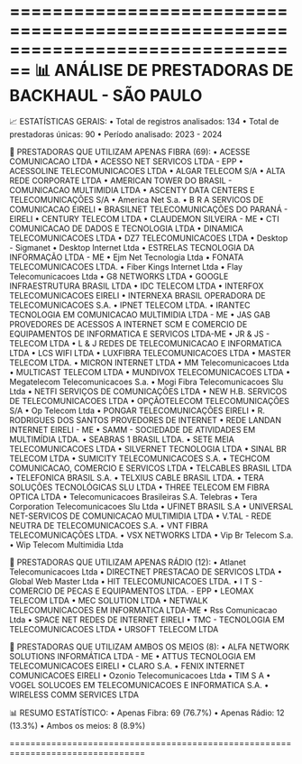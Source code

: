 ================================================================================
📊 ANÁLISE DE PRESTADORAS DE BACKHAUL - SÃO PAULO
================================================================================

📈 ESTATÍSTICAS GERAIS:
   • Total de registros analisados: 134
   • Total de prestadoras únicas: 90
   • Período analisado: 2023 - 2024

🔵 PRESTADORAS QUE UTILIZAM APENAS FIBRA (69):
   • ACESSE COMUNICACAO LTDA
   • ACESSO NET SERVICOS LTDA - EPP
   • ACESSOLINE TELECOMUNICACOES LTDA
   • ALGAR TELECOM S/A
   • ALTA REDE CORPORATE LTDA
   • AMERICAN TOWER DO BRASIL - COMUNICACAO MULTIMIDIA LTDA
   • ASCENTY DATA CENTERS E TELECOMUNICAÇÕES S/A
   • America Net S.a.
   • B R A SERVICOS DE COMUNICACAO EIRELI
   • BRASILNET TELECOMUNICAÇÕES DO PARANÁ - EIRELI
   • CENTURY TELECOM LTDA
   • CLAUDEMON SILVEIRA - ME
   • CTI COMUNICACAO DE DADOS E TECNOLOGIA LTDA
   • DINAMICA TELECOMUNICACOES LTDA
   • DZ7 TELECOMUNICACOES LTDA
   • Desktop - Sigmanet
   • Desktop Internet Ltda
   • ESTRELAS TECNOLOGIA DA INFORMAÇÃO LTDA - ME
   • Ejm Net Tecnologia Ltda
   • FONATA TELECOMUNICACOES LTDA.
   • Fiber Kings Internet Ltda
   • Flay Telecomunicacoes Ltda
   • G8 NETWORKS LTDA
   • GOOGLE INFRAESTRUTURA BRASIL LTDA
   • IDC TELECOM LTDA
   • INTERFOX TELECOMUNICACOES EIRELI
   • INTERNEXA BRASIL OPERADORA DE TELECOMUNICACOES S.A.
   • IPNET TELECOM LTDA.
   • IRANTEC TECNOLOGIA EM COMUNICACAO MULTIMIDIA LTDA - ME
   • JAS GAB PROVEDORES DE ACESSOS A INTERNET SCM E COMERCIO DE EQUIPAMENTOS DE INFORMATICA E SERVICOS LTDA-ME
   • JR & JS - TELECOM LTDA
   • L & J REDES DE TELECOMUNICACAO E INFORMATICA LTDA
   • LCS WIFI LTDA
   • LUXFIBRA TELECOMUNICACOES LTDA
   • MASTER TELECOM LTDA.
   • MICRON INTERNET LTDA
   • MM Telecomunicacoes Ltda
   • MULTICAST TELECOM LTDA
   • MUNDIVOX TELECOMUNICACOES LTDA
   • Megatelecom Telecomunicacoes S.a.
   • Mogi Fibra Telecomunicacoes Slu Ltda
   • NETFI SERVIÇOS DE COMUNICAÇÕES LTDA
   • NEW H.B. SERVICOS DE TELECOMUNICACOES LTDA
   • OPÇÃOTELECOM TELECOMUNICAÇÕES S/A
   • Op Telecom Ltda
   • PONGAR TELECOMUNICAÇÕES EIRELI
   • R. RODRIGUES DOS SANTOS PROVEDORES DE INTERNET
   • REDE LANDAN INTERNET EIRELI - ME
   • SAMM - SOCIEDADE DE ATIVIDADES EM MULTIMÍDIA LTDA.
   • SEABRAS 1 BRASIL LTDA.
   • SETE MEIA TELECOMUNICACOES LTDA
   • SILVERNET TECNOLOGIA LTDA
   • SINAL BR TELECOM LTDA
   • SUMICITY TELECOMUNICACOES S.A.
   • TECHCOM COMUNICACAO, COMERCIO E SERVICOS LTDA
   • TELCABLES BRASIL LTDA
   • TELEFONICA BRASIL S.A.
   • TELXIUS CABLE BRASIL LTDA.
   • TERA SOLUÇÕES TECNOLÓGICAS SLU LTDA
   • THREE TELECOM EM FIBRA OPTICA LTDA
   • Telecomunicacoes Brasileiras S.A. Telebras
   • Tera Corporation Telecomunicacoes Slu Ltda
   • UFINET BRASIL S.A
   • UNIVERSAL NET-SERVICOS DE COMUNICACAO MULTIMIDIA LTDA
   • V.TAL - REDE NEUTRA DE TELECOMUNICACOES S.A.
   • VNT FIBRA TELECOMUNICAÇÕES LTDA.
   • VSX NETWORKS LTDA
   • Vip Br Telecom S.a.
   • Wip Telecom Multimidia Ltda

📡 PRESTADORAS QUE UTILIZAM APENAS RÁDIO (12):
   • Atlanet Telecomunicacoes Ltda
   • DIRECTNET PRESTACAO DE SERVICOS LTDA
   • Global Web Master Ltda
   • HIT TELECOMUNICACOES LTDA.
   • I T S - COMERCIO DE PECAS E EQUIPAMENTOS LTDA. - EPP
   • LEOMAX TELECOM LTDA
   • MEC SOLUTION LTDA
   • NETWALK TELECOMUNICACOES EM INFORMATICA LTDA-ME
   • Rss Comunicacao Ltda
   • SPACE NET REDES DE INTERNET EIRELI
   • TMC - TECNOLOGIA EM TELECOMUNICACOES LTDA
   • URSOFT TELECOM LTDA

🔄 PRESTADORAS QUE UTILIZAM AMBOS OS MEIOS (8):
   • ALFA NETWORK SOLUTIONS INFORMÁTICA LTDA - ME
   • ATTUS TECNOLOGIA EM TELECOMUNICACOES EIRELI
   • CLARO S.A.
   • FENIX INTERNET COMUNICACOES EIRELI
   • Ozonio Telecomunicacoes Ltda
   • TIM S A
   • VOGEL SOLUCOES EM TELECOMUNICACOES E INFORMATICA S.A.
   • WIRELESS COMM SERVICES LTDA

📊 RESUMO ESTATÍSTICO:
   • Apenas Fibra: 69 (76.7%)
   • Apenas Rádio: 12 (13.3%)
   • Ambos os meios: 8 (8.9%)

================================================================================
